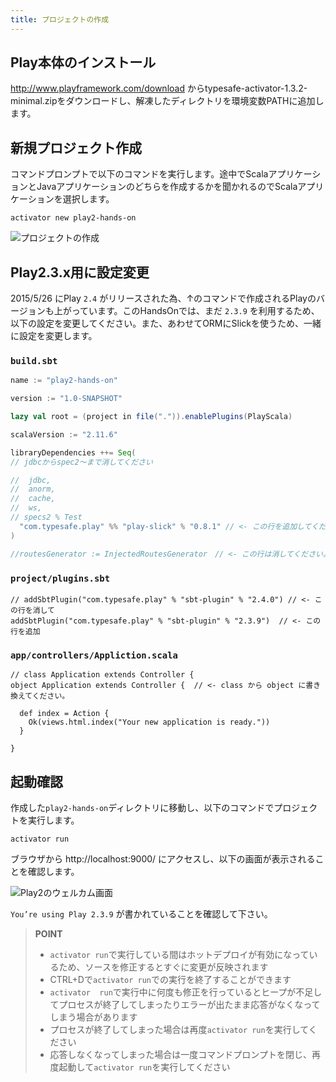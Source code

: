 ```yaml
---
title: プロジェクトの作成
---
```


## Play本体のインストール

http://www.playframework.com/download からtypesafe-activator-1.3.2-minimal.zipをダウンロードし、解凍したディレクトリを環境変数PATHに追加します。

## 新規プロジェクト作成

コマンドプロンプトで以下のコマンドを実行します。途中でScalaアプリケーションとJavaアプリケーションのどちらを作成するかを聞かれるのでScalaアプリケーションを選択します。

```
activator new play2-hands-on
```

![プロジェクトの作成](../images/play2.3-slick2.1/create_project.png)

## Play2.3.x用に設定変更

2015/5/26 にPlay `2.4` がリリースされた為、↑のコマンドで作成されるPlayのバージョンも上がっています。このHandsOnでは、まだ `2.3.9` を利用するため、以下の設定を変更してください。また、あわせてORMにSlickを使うため、一緒に設定を変更します。

### `build.sbt`

```scala
name := "play2-hands-on"

version := "1.0-SNAPSHOT"

lazy val root = (project in file(".")).enablePlugins(PlayScala)

scalaVersion := "2.11.6"

libraryDependencies ++= Seq(
// jdbcからspec2〜まで消してください

//  jdbc,
//  anorm,
//  cache,
//  ws,
// specs2 % Test
  "com.typesafe.play" %% "play-slick" % "0.8.1" // <- この行を追加してください。
)

//routesGenerator := InjectedRoutesGenerator　// <- この行は消してください。
```

### `project/plugins.sbt`

```
// addSbtPlugin("com.typesafe.play" % "sbt-plugin" % "2.4.0") // <- この行を消して
addSbtPlugin("com.typesafe.play" % "sbt-plugin" % "2.3.9")  // <- この行を追加

```

### `app/controllers/Appliction.scala`

```
// class Application extends Controller {
object Application extends Controller {  // <- class から object に書き換えてください。

  def index = Action {
    Ok(views.html.index("Your new application is ready."))
  }

}
```


## 起動確認
作成した`play2-hands-on`ディレクトリに移動し、以下のコマンドでプロジェクトを実行します。

```
activator run
```

ブラウザから http://localhost:9000/ にアクセスし、以下の画面が表示されることを確認します。

![Play2のウェルカム画面](../images/play2.3-slick2.1/welcome.png)

`You’re using Play 2.3.9` が書かれていることを確認して下さい。

> **POINT**
>
> * `activator run`で実行している間はホットデプロイが有効になっているため、ソースを修正するとすぐに変更が反映されます
> * CTRL+Dで`activator run`での実行を終了することができます
> * `activator  run`で実行中に何度も修正を行っているとヒープが不足してプロセスが終了してしまったりエラーが出たまま応答がなくなってしまう場合があります
> * プロセスが終了してしまった場合は再度`activator run`を実行してください
> * 応答しなくなってしまった場合は一度コマンドプロンプトを閉じ、再度起動して`activator run`を実行してください

